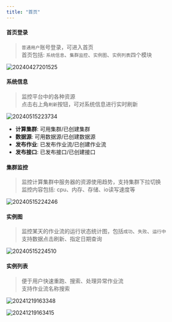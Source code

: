 ```yaml
---
title: "首页"
---
```


#### 首页登录

> `普通用户`账号登录，可进入首页   
> 首页包括: `系统信息`、`集群监控`、`实例图`、`实例列表`四个模块

![20240427201525](https://img.isxcode.com/picgo/20240427201525.png)

#### 系统信息

> 监控平台中的各种资源   
> 点击右上角`刷新`按钮，可对系统信息进行实时刷新

![20240515223734](https://img.isxcode.com/picgo/20240515223734.png)

- **计算集群**: 可用集群/已创建集群 
- **数据源**: 可用数据源/已创建数据源 
- **发布作业**: 已发布作业流/已创建作业流 
- **发布接口**: 已发布接口/已创建接口

#### 集群监控

> 监控计算集群中服务器的资源使用趋势，支持集群下拉切换   
> 监控内容包括: cpu、内存、存储、io读写速度等

![20240515224246](https://img.isxcode.com/picgo/20240515224246.png)

#### 实例图

> 监控某天的作业流的运行状态统计图，包括`成功`、`失败`、`运行中`  
> 支持数据点击刷新、指定日期查询

![20240515224510](https://img.isxcode.com/picgo/20240515224510.png)

#### 实例列表

> 便于用户快速重跑、搜索、处理异常作业流   
> 支持作业流名称搜索

![20241219163348](https://img.isxcode.com/picgo/20241219163348.png)

![20241219163415](https://img.isxcode.com/picgo/20241219163415.png)